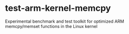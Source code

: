test-arm-kernel-memcpy
======================

Experimental benchmark and test toolkit for optimized ARM memcpy/memset functions in the Linux kernel
